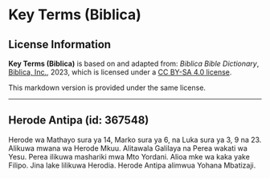# Key Terms (Biblica)

## License Information

**Key Terms (Biblica)** is based on and adapted from: _Biblica Bible Dictionary_, [Biblica, Inc.](https://www.biblica.com/), 2023, which is licensed under a [CC BY-SA 4.0 license](https://creativecommons.org/licenses/by-sa/4.0/legalcode.en).

This markdown version is provided under the same license.



--------------------------------

## Herode Antipa (id: 367548)

Herode wa Mathayo sura ya 14, Marko sura ya 6, na Luka sura ya 3, 9 na 23\. Alikuwa mwana wa Herode Mkuu. Alitawala Galilaya na Perea wakati wa Yesu. Perea ilikuwa mashariki mwa Mto Yordani. Alioa mke wa kaka yake Filipo. Jina lake lilikuwa Herodia. Herode Antipa alimwua Yohana Mbatizaji.


